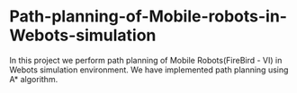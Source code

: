# Path-planning-of-Mobile-robots-in-Webots-simulation
In this project we perform path planning of Mobile Robots(FireBird - VI) in Webots simulation environment. We have implemented path planning using A* algorithm.
